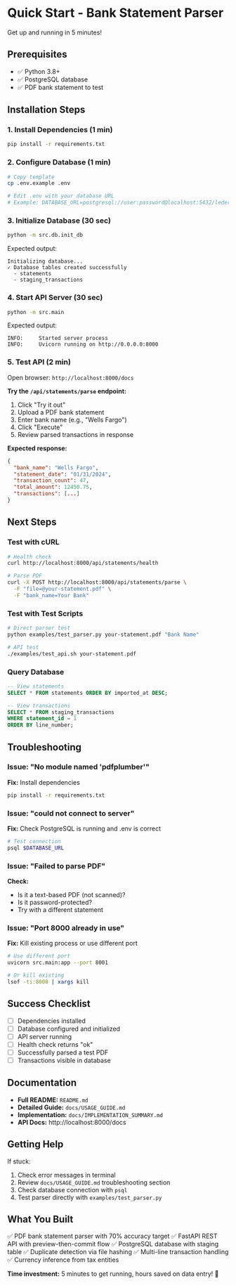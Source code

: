 # Quick Start - Bank Statement Parser

Get up and running in 5 minutes!

## Prerequisites

- ✅ Python 3.8+
- ✅ PostgreSQL database
- ✅ PDF bank statement to test

## Installation Steps

### 1. Install Dependencies (1 min)

```bash
pip install -r requirements.txt
```

### 2. Configure Database (1 min)

```bash
# Copy template
cp .env.example .env

# Edit .env with your database URL
# Example: DATABASE_URL=postgresql://user:password@localhost:5432/lederly
```

### 3. Initialize Database (30 sec)

```bash
python -m src.db.init_db
```

Expected output:
```
Initializing database...
✓ Database tables created successfully
  - statements
  - staging_transactions
```

### 4. Start API Server (30 sec)

```bash
python -m src.main
```

Expected output:
```
INFO:     Started server process
INFO:     Uvicorn running on http://0.0.0.0:8000
```

### 5. Test API (2 min)

Open browser: `http://localhost:8000/docs`

**Try the `/api/statements/parse` endpoint:**

1. Click "Try it out"
2. Upload a PDF bank statement
3. Enter bank name (e.g., "Wells Fargo")
4. Click "Execute"
5. Review parsed transactions in response

**Expected response:**
```json
{
  "bank_name": "Wells Fargo",
  "statement_date": "01/31/2024",
  "transaction_count": 47,
  "total_amount": 12450.75,
  "transactions": [...]
}
```

## Next Steps

### Test with cURL

```bash
# Health check
curl http://localhost:8000/api/statements/health

# Parse PDF
curl -X POST http://localhost:8000/api/statements/parse \
  -F "file=@your-statement.pdf" \
  -F "bank_name=Your Bank"
```

### Test with Test Scripts

```bash
# Direct parser test
python examples/test_parser.py your-statement.pdf "Bank Name"

# API test
./examples/test_api.sh your-statement.pdf
```

### Query Database

```sql
-- View statements
SELECT * FROM statements ORDER BY imported_at DESC;

-- View transactions
SELECT * FROM staging_transactions
WHERE statement_id = 1
ORDER BY line_number;
```

## Troubleshooting

### Issue: "No module named 'pdfplumber'"

**Fix:** Install dependencies
```bash
pip install -r requirements.txt
```

### Issue: "could not connect to server"

**Fix:** Check PostgreSQL is running and .env is correct
```bash
# Test connection
psql $DATABASE_URL
```

### Issue: "Failed to parse PDF"

**Check:**
- Is it a text-based PDF (not scanned)?
- Is it password-protected?
- Try with a different statement

### Issue: "Port 8000 already in use"

**Fix:** Kill existing process or use different port
```bash
# Use different port
uvicorn src.main:app --port 8001

# Or kill existing
lsof -ti:8000 | xargs kill
```

## Success Checklist

- [ ] Dependencies installed
- [ ] Database configured and initialized
- [ ] API server running
- [ ] Health check returns "ok"
- [ ] Successfully parsed a test PDF
- [ ] Transactions visible in database

## Documentation

- **Full README:** `README.md`
- **Detailed Guide:** `docs/USAGE_GUIDE.md`
- **Implementation:** `docs/IMPLEMENTATION_SUMMARY.md`
- **API Docs:** http://localhost:8000/docs

## Getting Help

If stuck:

1. Check error messages in terminal
2. Review `docs/USAGE_GUIDE.md` troubleshooting section
3. Check database connection with `psql`
4. Test parser directly with `examples/test_parser.py`

## What You Built

✅ PDF bank statement parser with 70% accuracy target
✅ FastAPI REST API with preview-then-commit flow
✅ PostgreSQL database with staging table
✅ Duplicate detection via file hashing
✅ Multi-line transaction handling
✅ Currency inference from tax entities

**Time investment:** 5 minutes to get running, hours saved on data entry! 🚀
